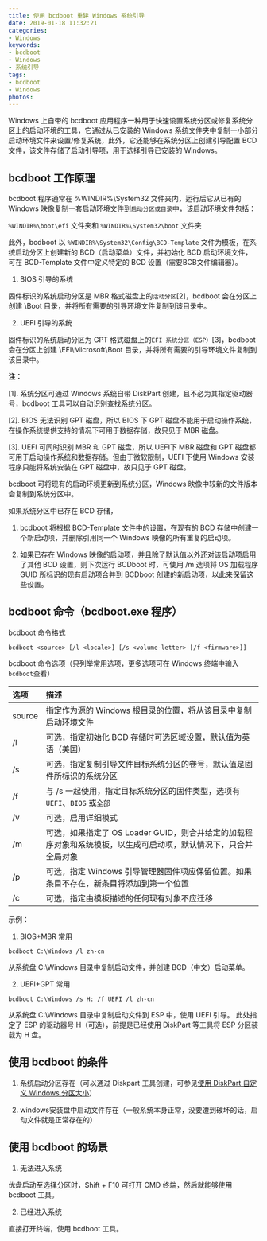 ```yaml
---
title: 使用 bcdboot 重建 Windows 系统引导
date: 2019-01-18 11:32:21
categories:
- Windows
keywords:
- bcdboot
- Windows
- 系统引导
tags:
- bcdboot
- Windows
photos:
---
```


Windows 上自带的 bcdboot 应用程序一种用于快速设置系统分区或修复系统分区上的启动环境的工具，它通过从已安装的 Windows 系统文件夹中复制一小部分启动环境文件来设置/修复系统，此外，它还能够在系统分区上创建引导配置 BCD 文件，该文件存储了启动引导项，用于选择引导已安装的 Windows。

## bcdboot 工作原理
bcdboot 程序通常在 %WINDIR%\System32 文件夹内，运行后它从已有的 Windows 映像复制一套启动环境文件到``启动分区或目录``中，该启动环境文件包括：

``%WINDIR%\boot\efi`` 文件夹和 ``%WINDIR%\System32\boot`` 文件夹

此外，bcdboot 以 ``%WINDIR%\System32\Config\BCD-Template`` 文件为模板，在系统启动分区上创建新的 BCD（启动菜单）文件，并初始化 BCD 启动环境文件，可在 BCD-Template 文件中定义特定的 BCD 设置（需要BCB文件编辑器）。

1. BIOS 引导的系统

固件标识的系统启动分区是 MBR 格式磁盘上的``活动分区``[2]，bcdboot 会在分区上创建 \Boot 目录，并将所有需要的引导环境文件复制到该目录中。

2. UEFI 引导的系统

固件标识的系统启动分区为 GPT 格式磁盘上的``EFI 系统分区（ESP）``[3]，bcdboot 会在分区上创建 \EFI\Microsoft\Boot 目录，并将所有需要的引导环境文件复制到该目录中。

**注：**

[1]. 系统分区可通过 Windows 系统自带 DiskPart 创建，且不必为其指定驱动器号，bcdboot 工具可以自动识别查找系统分区。

[2]. BIOS 无法识别 GPT 磁盘，所以 BIOS 下 GPT 磁盘不能用于启动操作系统，在操作系统提供支持的情况下可用于数据存储，故只见于 MBR 磁盘。

[3]. UEFI 可同时识别 MBR 和 GPT 磁盘，所以 UEFI下 MBR 磁盘和 GPT 磁盘都可用于启动操作系统和数据存储。但由于微软限制，UEFI 下使用 Windows 安装程序只能将系统安装在 GPT 磁盘中，故只见于 GPT 磁盘。


bcdboot 可将现有的启动环境更新到系统分区，Windows 映像中较新的文件版本会复制到系统分区中。

如果系统分区中已存在 BCD 存储，

1. bcdboot 将根据 BCD-Template 文件中的设置，在现有的 BCD 存储中创建一个新启动项，并删除引用同一个 Windows 映像的所有重复的启动项。

2. 如果已存在 Windows 映像的启动项，并且除了默认值以外还对该启动项启用了其他 BCD 设置，则下次运行 BCDboot 时，可使用 /m 选项将 OS 加载程序 GUID 所标识的现有启动项合并到 BCDboot 创建的新启动项，以此来保留这些设置。

## bcdboot 命令（bcdboot.exe 程序）

bcdboot 命令格式

```
bcdboot <source> [/l <locale>] [/s <volume-letter> [/f <firmware>]]
```

bcdboot 命令选项（只列举常用选项，更多选项可在 Windows 终端中输入``bcdboot``查看）

选项 | 描述
:--|:--
source | 指定作为源的 Windows 根目录的位置，将从该目录中复制启动环境文件
/l | 可选，指定初始化 BCD 存储时可选区域设置，默认值为英语（美国）
/s | 可选，指定复制引导文件目标系统分区的卷号，默认值是固件所标识的系统分区
/f | 与 /s 一起使用，指定目标系统分区的固件类型，选项有``UEFI``、``BIOS`` 或``全部``
/v | 可选，启用详细模式
/m | 可选，如果指定了 OS Loader GUID，则合并给定的加载程序对象和系统模板，以生成可启动项，默认情况下，只合并全局对象
/p | 可选，指定 Windows 引导管理器固件项应保留位置。如果条目不存在，新条目将添加到第一个位置
/c | 可选，指定由模板描述的任何现有对象不应迁移

示例：

1. BIOS+MBR 常用

```
bcdboot C:\Windows /l zh-cn
```
从系统盘 C:\Windows 目录中复制启动文件，并创建 BCD（中文）启动菜单。

2. UEFI+GPT 常用

```
bcdboot C:\Windows /s H: /f UEFI /l zh-cn
```
从系统盘 C:\Windows 目录中复制启动文件到 ESP 中，使用 UEFI 引导。
此处指定了 ESP 的驱动器号 H（可选），前提是已经使用 DiskPart 等工具将 ESP 分区装载为 H 盘。

## 使用 bcdboot 的条件

1. 系统启动分区存在（可以通过 Diskpart 工具创建，可参见[使用 DiskPart 自定义 Windows 分区大小](/Evandoz/2019/DiskPart_Custom_Partition_Type_Size/)）

2. windows安装盘中启动文件存在（一般系统本身正常，没要遭到破坏的话，启动文件就是正常存在的）

## 使用 bcdboot 的场景

1. 无法进入系统

优盘启动至选择分区时，Shift + F10 可打开 CMD 终端，然后就能够使用 bcdboot 工具。

2. 已经进入系统

直接打开终端，使用 bcdboot 工具。
